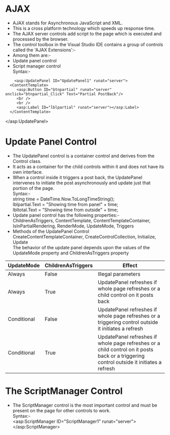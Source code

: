 # AJAX
- AJAX stands for Asynchronous JavaScript and XML.
- This is a cross platform technology which speeds up response time. 
- The AJAX server controls add script to the page which is executed and processed by the browser.
- The control toolbox in the Visual Studio IDE contains a group of controls called the 'AJAX Extensions':- 
- Among them are:-
- Update panel control
- Script manager control<br>
Syntax:-<br>
<form id="form1" runat="server">
        <div>
      <asp:ScriptManager ID="ScriptManager1" runat="server" />
   </div>
   
        <asp:UpdatePanel ID="UpdatePanel1" runat="server">
      <ContentTemplate>
         <asp:Button ID="btnpartial" runat="server" onclick="btnpartial_Click" Text="Partial PostBack"/>
         <br />
         <br />
         <asp:Label ID="lblpartial" runat="server"></asp:Label>
      </ContentTemplate>
   </asp:UpdatePanel><br>
   
# Update Panel Control
- The UpdatePanel control is a container control and derives from the Control class. 
- It acts as a container for the child controls within it and does not have its own interface.
- When a control inside it triggers a post back, the UpdatePanel intervenes to initiate the post asynchronously and update just that portion of the page.<br>
Syntax:-<br>
string time = DateTime.Now.ToLongTimeString();<br>
lblpartial.Text = "Showing time from panel" + time;<br>
lbltotal.Text = "Showing time from outside" + time;<br>
- Update panel control has the following properties:-<br>
ChildrenAsTriggers, ContentTemplate, ContentTemplateContainer, IsInPartialRendering, RenderMode, UpdateMode, Triggers<br>
- Methods of the UpdatePanel Control<br>
CreateContentTemplateContainer, CreateControlCollection, Initialize, Update<br>
The behavior of the update panel depends upon the values of the UpdateMode property and ChildrenAsTriggers property<br>

|UpdateMode|ChildrenAsTriggers|Effect|
|-----------|-----------------|-----------|
|Always|False|Illegal parameters|
|Always|True|UpdatePanel refreshes if whole page refreshes or a child control on it posts back|
|Conditional|False|UpdatePanel refreshes if whole page refreshes or a triggering control outside it initiates a refresh|
|Conditional|True|UpdatePanel refreshes if whole page refreshes or a child control on it posts back or a triggering control outside it initiates a refresh|
# The ScriptManager Control
- The ScriptManager control is the most important control and must be present on the page for other controls to work.<br>
Syntax:-<br>
<asp:ScriptManager ID="ScriptManager1" runat="server"><br>
</asp:ScriptManager>




   
